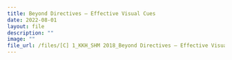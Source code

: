 ```yaml
---
title: Beyond Directives – Effective Visual Cues
date: 2022-08-01
layout: file
description: ""
image: ""
file_url: /files/[C] 1_KKH_SHM 2018_Beyond Directives – Effective Visual Cues.pdf
---
```

